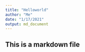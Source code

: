 ```yaml
---
title: "Helloworld"
author: "Me"
date: "1/17/2021"
output: md_document
---
```


## This is a markdown file
